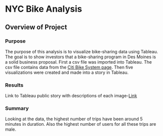 # NYC Bike Analysis

## Overview of Project

### Purpose

The purpose of this analysis is to visualize bike-sharing data using Tableau. The goal is to show investors that a bike-sharing program
in Des Moines is a solid business proposal. First a csv file was imported into Tableau. The csv file contains data from the [Citi Bike System page](https://citibikenyc.com/system-data).
Then five visualizations were created and made into a story in Tableau. 

### Results

Link to Tableau public story with descriptions of each image-[Link](https://public.tableau.com/views/CitiBike-1/Sheet1?:language=en-US&:display_count=n&:origin=viz_share_link)

### Summary
Looking at the data, the highest number of trips have been around 5 minutes in duration. Also the highest number of users for all these trips 
are male. 
